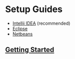 # Setup Guides

- [Intellij IDEA](./Intellij.md) (recommended)
- [Eclipse](./Eclipse.md)
- [Netbeans](./Netbeans.md)

## [Getting Started](../using_jda/Getting_Started.md)